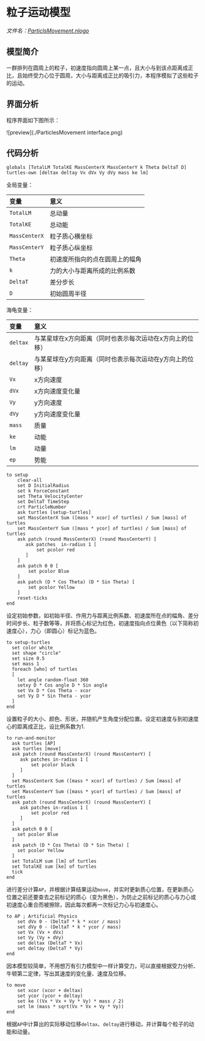 # 粒子运动模型 
*文件名：[ParticlsMovement.nlogo](./ParticlsMovement.nlogo)*

## 模型简介
一群排列在圆周上的粒子，初速度指向圆周上某一点，且大小与到该点距离成正比，且始终受力心位于圆周，大小与距离成正比的吸引力，本程序模拟了这些粒子的运动。

## 界面分析
程序界面如下图所示：

![preview](./ParticlesMovement interface.png)

## 代码分析
```NetLogo
globals [TotalLM TotalKE MassCenterX MassCenterY k Theta DeltaT D]
turtles-own [deltax deltay Vx dVx Vy dVy mass ke lm]
```

全局变量：

|变量|意义 |
|:---|:---|
| `TotalLM`| 总动量	|
| `TotalKE`| 总动能	|
| `MassCenterX`| 粒子质心横坐标	|
| `MassCenterY`| 粒子质心纵坐标|
| `Theta`| 初速度所指向的点在圆周上的幅角|
| `k`| 力的大小与距离所成的比例系数	|
| `DeltaT`| 差分步长	|
| `D`| 初始圆周半径	|

海龟变量：

|变量|意义 |
|:---|:---|
|`deltax`| 与某星球在x方向距离（同时也表示每次运动在x方向上的位移）|
|`deltay`| 与某星球在y方向距离（同时也表示每次运动在y方向上的位移）|
|`Vx`| x方向速度|
|`dVx`| x方向速度变化量	|
|`Vy`| y方向速度	|
|`dVy`| y方向速度变化量	|
|`mass`| 质量	|
|`ke`|动能|
|`lm `| 动量|
|`ep`| 势能|

```NetLogo
to setup
    clear-all
    set D InitialRadius
    set k ForceConstant
    set Theta VelocityCenter
    set DeltaT TimeStep
    crt ParticleNumber
    ask turtles [setup-turtles]
    set MassCenterX Sum ([mass * xcor] of turtles) / Sum [mass] of turtles
    set MassCenterY Sum ([mass * ycor] of turtles) / Sum [mass] of turtles
    ask patch (round MassCenterX) (round MassCenterY) [
       ask patches  in-radius 1 [
           set pcolor red
       ]
    ]
    ask patch 0 0 [
        set pcolor Blue
    ]
    ask patch (D * Cos Theta) (D * Sin Theta) [
        set pcolor Yellow
    ]
    reset-ticks
end
```

设定初始参数，如初始半径、作用力与距离比例系数、初速度所在点的幅角、差分时间步长、粒子数等等，并将质心标记为红色，初速度指向点位黄色（以下简称初速度心），力心（即圆心）标记为蓝色。

```NetLogo
to setup-turtles
  set color white
  set shape "circle"
  set size 0.5
  set mass 1
  foreach [who] of turtles
  [
    let angle random-float 360
    setxy D * Cos angle D * Sin angle
    set Vx D * Cos Theta - xcor
    set Vy D * Sin Theta - ycor
  ]
end
```

设置粒子的大小、颜色、形状，并随机产生角度分配位置。设定初速度与到初速度心的距离成正比，设比例系数为1.

```NetLogo
to run-and-monitor
  ask turtles [AP]
  ask turtles [move]
  ask patch (round MassCenterX) (round MassCenterY) [
     ask patches in-radius 1 [
         set pcolor black
     ]
  ]
  set MassCenterX Sum ([mass * xcor] of turtles) / Sum [mass] of turtles
  set MassCenterY Sum ([mass * ycor] of turtles) / Sum [mass] of turtles
  ask patch (round MassCenterX) (round MassCenterY) [
     ask patches in-radius 1 [
         set pcolor red
     ]
  ]
  ask patch 0 0 [
    set pcolor Blue
  ]
  ask patch (D * Cos Theta) (D * Sin Theta) [
    set pcolor Yellow
  ]
  set TotalLM sum [lm] of turtles
  set TotalKE sum [ke] of turtles
  tick
end
```

进行差分计算`AP`，并根据计算结果运动`move`，并实时更新质心位置，在更新质心位置之前还要查去之前标记的质心（变为黑色），为防止之前标记的质心与力心或初速度心重合而被擦除，因此每次都再一次标记力心与初速度心。

```NetLogo
to AP ; Artificial Physics
    set dVx 0 - (DeltaT * k * xcor / mass)
    set dVy 0 - (DeltaT * k * ycor / mass)
    set Vx (Vx + dVx)
    set Vy (Vy + dVy)
    set deltax (DeltaT * Vx)
    set deltay (DeltaT * Vy)
end
```

因本模型较简单，不用想万有引力模型中一样计算受力，可以直接根据受力分析、牛顿第二定律，写出其速度的变化量、速度及位移。

```NetLogo
to move
    set xcor (xcor + deltax)
    set ycor (ycor + deltay)
    set ke ((Vx * Vx + Vy * Vy) * mass / 2)
    set lm (mass * sqrt(Vx * Vx + Vy * Vy))
end
```

根据`AP`中计算出的实际移动位移`deltax`、`deltay`进行移动，并计算每个粒子的动能和动量。
